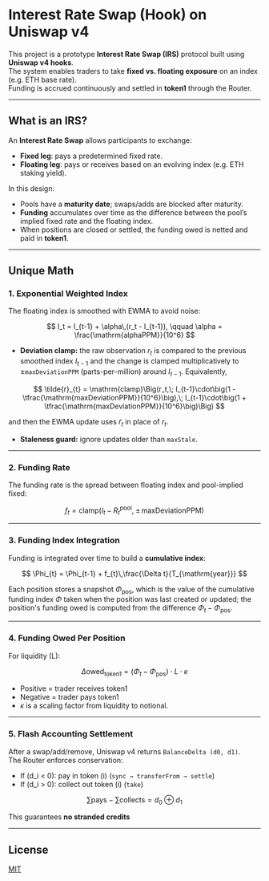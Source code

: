 # Interest Rate Swap (Hook) on Uniswap v4

This project is a prototype **Interest Rate Swap (IRS)** protocol built using **Uniswap v4 hooks**.  
The system enables traders to take **fixed vs. floating exposure** on an index (e.g. ETH base rate).  
Funding is accrued continuously and settled in **token1** through the Router.

---

## What is an IRS?

An **Interest Rate Swap** allows participants to exchange:

- **Fixed leg**: pays a predetermined fixed rate.  
- **Floating leg**: pays or receives based on an evolving index (e.g. ETH staking yield).  

In this design:

- Pools have a **maturity date**; swaps/adds are blocked after maturity.  
- **Funding** accumulates over time as the difference between the pool’s implied fixed rate and the floating index.  
- When positions are closed or settled, the funding owed is netted and paid in **token1**.  

---

## Unique Math

### 1. Exponential Weighted Index

The floating index is smoothed with EWMA to avoid noise:

$$
I_t = I_{t-1} + \alpha\,(r_t - I_{t-1}), \qquad \alpha = \frac{\mathrm{alphaPPM}}{10^6}
$$

- **Deviation clamp:** the raw observation $r_t$ is compared to the previous smoothed index $I_{t-1}$ and the change is clamped multiplicatively to ±`maxDeviationPPM` (parts-per-million) around $I_{t-1}$. Equivalently,

$$
\tilde{r}_{t} = \mathrm{clamp}\Big(r_t,\; I_{t-1}\cdot\big(1 - \tfrac{\mathrm{maxDeviationPPM}}{10^6}\big),\; I_{t-1}\cdot\big(1 + \tfrac{\mathrm{maxDeviationPPM}}{10^6}\big)\Big)
$$

and then the EWMA update uses $\tilde{r}_{t}$ in place of $r_t$.

- **Staleness guard:** ignore updates older than `maxStale`.

---

### 2. Funding Rate

The funding rate is the spread between floating index and pool-implied fixed:

$$
f_t = \mathrm{clamp}\big(I_t - R^{\mathrm{pool}}_{t},\; \pm\,\mathrm{maxDeviationPPM}\big)
$$

---

### 3. Funding Index Integration

Funding is integrated over time to build a **cumulative index**:

$$
\Phi_{t} = \Phi_{t-1} + f_{t}\,\frac{\Delta t}{T_{\mathrm{year}}}
$$

Each position stores a snapshot $\Phi_{\mathrm{pos}}$, which is the value of the cumulative funding index $\Phi$ taken when the position was last created or updated; the position's funding owed is computed from the difference $\Phi_t - \Phi_{\mathrm{pos}}$.

---

### 4. Funding Owed Per Position

For liquidity \(L\):

$$
\Delta\mathrm{owed}_{\mathrm{token1}} = (\Phi_t - \Phi_{\mathrm{pos}})\cdot L\cdot \kappa
$$

- Positive = trader receives token1  
- Negative = trader pays token1  
- $\kappa$ is a scaling factor from liquidity to notional.

---

### 5. Flash Accounting Settlement

After a swap/add/remove, Uniswap v4 returns `BalanceDelta (d0, d1)`.  
The Router enforces conservation:

- If \(d_i < 0\): pay in token \(i\) (`sync → transferFrom → settle`)
- If \(d_i > 0\): collect out token \(i\) (`take`)

$$
\sum\mathrm{pays} - \sum\mathrm{collects} = d_0 \oplus d_1
$$

This guarantees **no stranded credits**

---

## License

[MIT](LICENSE)
